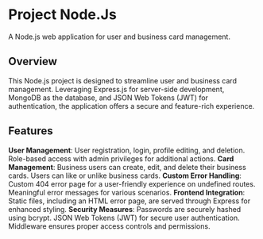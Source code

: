 # Project Node.Js
A Node.js web application for user and business card management.

## Overview
This Node.js project is designed to streamline user and business card management. Leveraging Express.js for server-side development, MongoDB as the database, and JSON Web Tokens (JWT) for authentication, the application offers a secure and feature-rich experience.

## Features
**User Management**:
User registration, login, profile editing, and deletion.
Role-based access with admin privileges for additional actions.
**Card Management**:
Business users can create, edit, and delete their business cards.
Users can like or unlike business cards.
**Custom Error Handling**:
Custom 404 error page for a user-friendly experience on undefined routes.
Meaningful error messages for various scenarios.
**Frontend Integration**:
Static files, including an HTML error page, are served through Express for enhanced styling.
**Security Measures**:
Passwords are securely hashed using bcrypt.
JSON Web Tokens (JWT) for secure user authentication.
Middleware ensures proper access controls and permissions.
